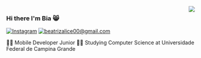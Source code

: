 <img align='right' src="https://github-readme-stats.vercel.app/api?username=ibiaalice&show_icons=true">

### Hi there I'm Bia :smile_cat:



[![Instagram](https://img.shields.io/static/v1?label=Instagram&message=%20&color=orange&logo=Instagram&style=flat-square&logoColor=white)](https://www.instagram.com/ibiaalice/)
[![beatrizalice00@gmail.com](https://img.shields.io/static/v1?label=beatrizalice00@gmail.com&message=%20&color=red&logo=gmail&style=flat-square&logoColor=white)](mailto:beatrizalice00@gmail.com)

  
  
👨‍💻 Mobile Developer Junior 
👨‍🎓 Studying Computer Science at Universidade Federal de Campina Grande




